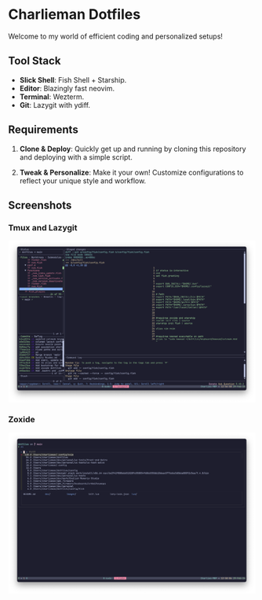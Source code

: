 # Charlieman Dotfiles

Welcome to my world of efficient coding and personalized setups! 

## Tool Stack

- **Slick Shell**: Fish Shell + Starship.
- **Editor**: Blazingly fast neovim.
- **Terminal**: Wezterm.
- **Git**: Lazygit with ydiff.

## Requirements

1. **Clone & Deploy**: Quickly get up and running by cloning this repository and deploying with a simple script.
   
2. **Tweak & Personalize**: Make it your own! Customize configurations to reflect your unique style and workflow.

## Screenshots
### Tmux and Lazygit
![Screenshot 1](images/lazygit.png)


### Zoxide
![Screenshot 2](images/zoxide.png)

